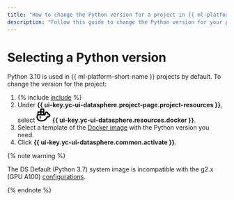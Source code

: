 ```yaml
---
title: "How to change the Python version for a project in {{ ml-platform-full-name }}"
description: "Follow this guide to change the Python version for your project."
---
```


# Selecting a Python version

Python 3.10 is used in {{ ml-platform-short-name }} projects by default. To change the version for the project:

1. {% include [include](../../../_includes/datasphere/ui-find-project.md) %}
1. Under **{{ ui-key.yc-ui-datasphere.project-page.project-resources }}**, select ![docker](../../../_assets/console-icons/logo-docker.svg) **{{ ui-key.yc-ui-datasphere.resources.docker }}**.
1. Select a template of the [Docker image](../../concepts/docker.md) with the Python version you need.
1. Click **{{ ui-key.yc-ui-datasphere.common.activate }}**.

{% note warning %}

The DS Default (Python 3.7) system image is incompatible with the g2.x (GPU A100) [configurations](../../concepts/configurations.md).

{% endnote %}